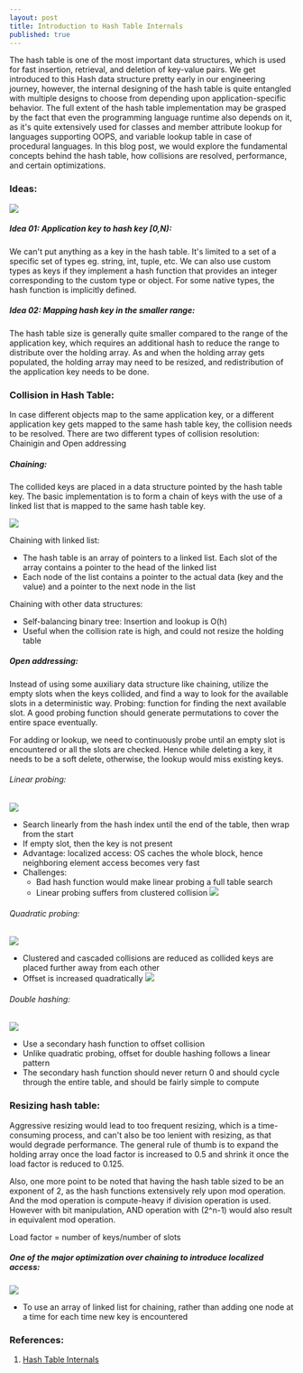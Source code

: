 ```yaml
---
layout: post
title: Introduction to Hash Table Internals
published: true
---
```


The hash table is one of the most important data structures, which is used for fast insertion, retrieval, and deletion of key-value pairs. We get introduced to this Hash data structure pretty early in our engineering journey, however, the internal designing of the hash table is quite entangled with multiple designs to choose from depending upon application-specific behavior. The full extent of the hash table implementation may be grasped by the fact that even the programming language runtime also depends on it, as it's quite extensively used for classes and member attribute lookup for languages supporting OOPS, and variable lookup table in case of procedural languages. In this blog post, we would explore the fundamental concepts behind the hash table, how collisions are resolved, performance, and certain optimizations.

### Ideas:
![](../images/hash-internals/HashTableProcess.png)
##### Idea 01: Application key to hash key [0,N):
We can't put anything as a key in the hash table. It's limited to a set of a specific set of types eg. string, int, tuple, etc. We can also use custom types as keys if they implement a hash function that provides an integer corresponding to the custom type or object. For some native types, the hash function is implicitly defined.
##### Idea 02: Mapping hash key in the smaller range:
The hash table size is generally quite smaller compared to the range of the application key, which requires an additional hash to reduce the range to distribute over the holding array. As and when the holding array gets populated, the holding array may need to be resized, and redistribution of the application key needs to be done.

### Collision in Hash Table:
In case different objects map to the same application key, or a different application key gets mapped to the same hash table key, the collision needs to be resolved. There are two different types of collision resolution: Chainigin and Open addressing

##### Chaining:
The collided keys are placed in a data structure pointed by the hash table key. The basic implementation is to form a chain of keys with the use of a linked list that is mapped to the same hash table key.

![](../images/hash-internals/chaining.png)

Chaining with linked list:
- The hash table is an array of pointers to a linked list. Each slot of the array contains a pointer to the head of the linked list
- Each node of the list contains a pointer to the actual data (key and the value) and a pointer to the next node in the list

Chaining with other data structures:
- Self-balancing binary tree: Insertion and lookup is O(h)
- Useful when the collision rate is high, and could not resize the holding table


##### Open addressing:
Instead of using some auxiliary data structure like chaining, utilize the empty slots when the keys collided, and find a way to look for the available slots in a deterministic way. 
Probing: function for finding the next available slot. A good probing function should generate permutations to cover the entire space eventually.

For adding or lookup, we need to continuously probe until an empty slot is encountered or all the slots are checked. Hence while deleting a key, it needs to be a soft delete, otherwise, the lookup would miss existing keys.

###### Linear probing:
![](../images/hash-internals/linearProbing.png)
- Search linearly from the hash index until the end of the table, then wrap from the start
- If empty slot, then the key is not present
- Advantage: localized access: OS caches the whole block, hence neighboring element access becomes very fast
- Challenges:
    - Bad hash function would make linear probing a full table search
    - Linear probing suffers from clustered collision
![](../images/hash-internals/linearProbingResolution.png)


###### Quadratic probing:
![](../images/hash-internals/quadraticProbing.png)
- Clustered and cascaded collisions are reduced as collided keys are placed further away from each other
- Offset is increased quadratically
![](../images/hash-internals/quadraticProbing.png)


###### Double hashing:
![](../images/hash-internals/doubleHashing.png)
- Use a secondary hash function to offset collision 
- Unlike quadratic probing, offset for double hashing follows a linear pattern
- The secondary hash function should never return 0 and should cycle through the entire table, and should be fairly simple to compute



### Resizing hash table:
Aggressive resizing would lead to too frequent resizing, which is a time-consuming process, and can't also be too lenient with resizing, as that would degrade performance. The general rule of thumb is to expand the holding array once the load factor is increased to 0.5 and shrink it once the load factor is reduced to 0.125.

Also, one more point to be noted that having the hash table sized to be an exponent of 2, as the hash functions extensively rely upon mod operation. And the mod operation is compute-heavy if division operation is used. However with bit manipulation, AND operation with (2^n-1) would also result in equivalent mod operation.

Load factor = number of keys/number of slots

##### One of the major optimization over chaining to introduce localized access:
![](../images/hash-internals/chainingOptimization.png)
- To use an array of linked list for chaining, rather than adding one node at a time for each time new key is encountered


### References:
1. [Hash Table Internals](https://www.youtube.com/playlist?list=PLsdq-3Z1EPT2UnueESBLReaVSLIo_BuAc)
